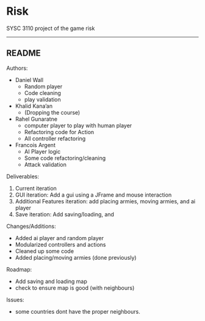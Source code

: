 # Risk
SYSC 3110 project of the game risk

-------------------------------------------------------------------------------------------------------
README
-------------------------------------------------------------------------------------------------------

Authors:
- Daniel Wall
  - Random player
  - Code cleaning
  - play validation
- Khalid Kana’an
  - (Dropping the course)
- Rahel Gunaratne
  - computer player to play with human player
  - Refactoring code for Action
  - All controller refactoring
- Francois Argent
  - AI Player logic
  - Some code refactoring/cleaning
  - Attack validation

Deliverables:
1. Current iteration
2. GUI iteration: Add a gui using a JFrame and mouse interaction
3. Additional Features iteration: add placing armies, moving armies, and ai player
4. Save iteration: Add saving/loading, and 

Changes/Additions:
- Added ai player and random player
- Modularized controllers and actions
- Cleaned up some code
- Added placing/moving armies (done previously)

Roadmap:
- Add saving and loading map
- check to ensure map is good (with neighbours)

Issues:
- some countries dont have the proper neighbours.
